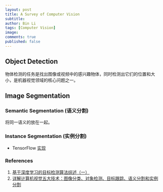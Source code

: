 ```yaml
---
layout: post
title: A Survey of Computer Vision
subtitle:
author: Bin Li
tags: [Computer Vision]
image: 
comments: true
published: false
---
```


## Object Detection
物体检测的任务是找出图像或视频中的感兴趣物体，同时检测出它们的位置和大小，是机器视觉领域的核心问题之一。

## Image Segmentation
### Semantic Segmentation (语义分割)
将同一语义的放在一起。

### Instance Segmentation (实例分割)
* TensorFlow [实现](https://github.com/matterport/Mask_RCNN)

### References
1. [基于深度学习的目标检测算法综述（一）](https://zhuanlan.zhihu.com/p/40047760)
2. [详解计算机视觉五大技术：图像分类、对象检测、目标跟踪、语义分割和实例分割](https://cloud.tencent.com/developer/article/1109237)

